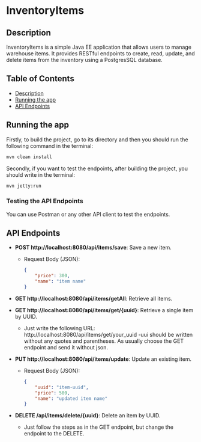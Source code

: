 # InventoryItems

## Description

InventoryItems is a simple Java EE application that allows users to manage warehouse items. It provides RESTful endpoints to create, read, update, and delete items from the inventory using a PostgresSQL database.

## Table of Contents

- [Description](#description)
- [Running the app](#running-the-app)
- [API Endpoints](#api-endpoints)
  

## Running the app
Firstly, to build the project, go to its directory and then you should run the following command in the terminal:
```sh
mvn clean install
```

Secondly, if you want to test the endpoints, after building the project, you should write in the terminal:
```sh
mvn jetty:run
```

### Testing the API Endpoints

You can use Postman or any other API client to test the endpoints.

## API Endpoints

- **POST http://localhost:8080/api/items/save**: Save a new item.
  - Request Body (JSON):
    ```json
    {
        "price": 300,
        "name": "item name"
    }
    ```

- **GET http://localhost:8080/api/items/getAll**: Retrieve all items.

- **GET http://localhost:8080/api/items/get/{uuid}**: Retrieve a single item by UUID.
  - Just write the following URL: 
http://localhost:8080/api/items/get/your_uuid
  -uui should be written without any quotes and parentheses. As usually choose the GET endpoint and send it without json.

- **PUT http://localhost:8080/api/items/update**: Update an existing item.
  - Request Body (JSON):
    ```json
    {
        "uuid": "item-uuid",
        "price": 500,
        "name": "updated item name"
    }
    ```

- **DELETE /api/items/delete/{uuid}**: Delete an item by UUID.
  - Just follow the steps as in the GET endpoint, but change the endpoint to the DELETE.

